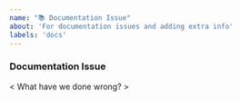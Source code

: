 ```yaml
---
name: "📚 Documentation Issue"
about: 'For documentation issues and adding extra info'
labels: 'docs'
---
```


### Documentation Issue

< What have we done wrong? >
